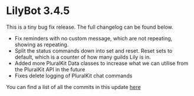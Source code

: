 # LilyBot 3.4.5

This is a tiny bug fix release.
The full changelog can be found below.

* Fix reminders with no custom message, which are not repeating, showing as repeating.
* Split the status commands down into set and reset. Reset sets to default, which is a counter of how many guilds Lily is in.
* Added more PluralKit Data classes to increase what we can utilise from the PluralKit API in the future
* Fixes delete logging of PluralKit chat commands

You can find a list of all the commits in this update
[here](https://github.com/IrisShaders/LilyBot/compare/v3.4.4...v3.4.5)
